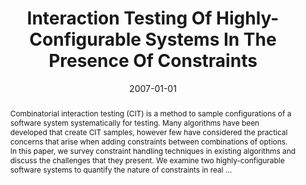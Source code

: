 ---
title: "Interaction Testing Of Highly-Configurable Systems In The Presence Of Constraints"
abstract: "Combinatorial interaction testing (CIT) is a method to sample configurations of a software system systematically for testing. Many algorithms have been developed that create CIT samples, however few have considered the practical concerns that arise when adding constraints between combinations of options. In this paper, we survey constraint handling techniques in existing algorithms and discuss the challenges that they present. We examine two highly-configurable software systems to quantify the nature of constraints in real …"
date: 2007-01-01
venue: "Proceedings of the ACM/SIGSOFT International Symposium on Software Testing and Analysis, ISSTA 2007, London, UK, July 9-12, 2007"
paperurl: https://dl.acm.org/doi/abs/10.1145/1273463.1273482
authors: "Myra B. Cohen, Matthew B. Dwyer and Jiangfan Shi"
awards: ""
---